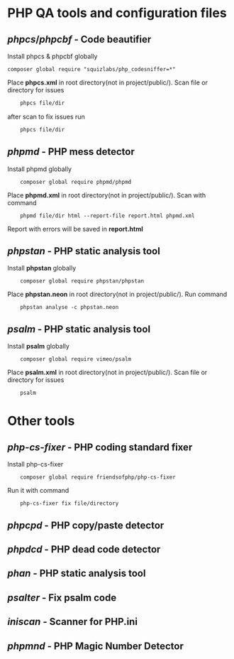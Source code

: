 # PHP QA tools and configuration files 

## _phpcs_/_phpcbf_ - Code beautifier
Install phpcs & phpcbf globally

```code
composer global require "squizlabs/php_codesniffer=*"
```
Place **phpcs.xml** in root directory(not in project/public/).
Scan file or directory for issues
```sh
    phpcs file/dir
```
after scan to fix issues run 
```sh
    phpcs file/dir
```
## _phpmd_ - PHP mess detector

Install phpmd globally
```code
    composer global require phpmd/phpmd
```
Place **phpmd.xml** in root directory(not in project/public/).
Scan with command
```code
    phpmd file/dir html --report-file report.html phpmd.xml
```
Report with errors will be saved in **report.html**
## _phpstan_ - PHP static analysis tool
Install **phpstan** globally

```code
    composer global require phpstan/phpstan
```
Place **phpstan.neon** in root directory(not in project/public/).
Run command 
```code
    phpstan analyse -c phpstan.neon
```
## _psalm_ - PHP static analysis tool
Install **psalm** globally
```code
    composer global require vimeo/psalm
```
Place **psalm.xml** in root directory(not in project/public/).
Scan file or directory for issues
```code
    psalm
```
# Other tools


## _php-cs-fixer_ - PHP coding standard fixer

Install php-cs-fixer 
```code
    composer global require friendsofphp/php-cs-fixer
```
Run it with command 
```code
    php-cs-fixer fix file/directory
```
## _phpcpd_ - PHP copy/paste detector

## _phpdcd_ - PHP dead code detector

## _phan_ - PHP static analysis tool

## _psalter_ - Fix psalm code 

## _iniscan_ - Scanner for PHP.ini

## _phpmnd_ - PHP Magic Number Detector
